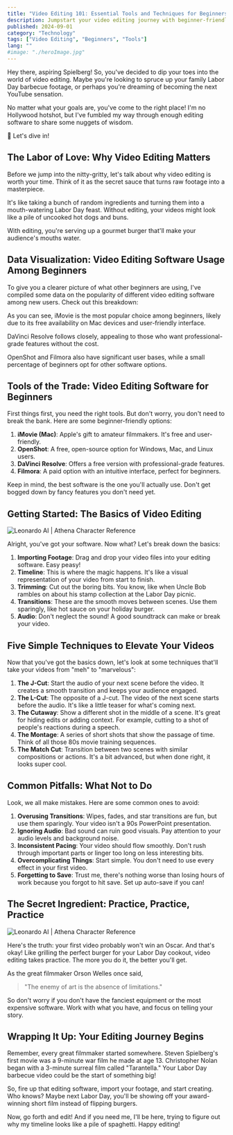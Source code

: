 ```yaml
---
title: "Video Editing 101: Essential Tools and Techniques for Beginners (Labor Day Edition)"
description: Jumpstart your video editing journey with beginner-friendly tools and techniques. Transform your Labor Day footage using our easy-to-follow guide for aspiring filmmakers.
published: 2024-09-01
category: "Technology"
tags: ["Video Editing", "Beginners", "Tools"]
lang: ""
#image: "./heroImage.jpg"
---
```




Hey there, aspiring Spielberg! So, you've decided to dip your toes into the world of video editing. Maybe you're looking to spruce up your family Labor Day barbecue footage, or perhaps you're dreaming of becoming the next YouTube sensation.

No matter what your goals are, you've come to the right place! I'm no Hollywood hotshot, but I've fumbled my way through enough editing software to share some nuggets of wisdom.

🤿 Let's dive in!

## The Labor of Love: Why Video Editing Matters

Before we jump into the nitty-gritty, let's talk about why video editing is worth your time. Think of it as the secret sauce that turns raw footage into a masterpiece.

It's like taking a bunch of random ingredients and turning them into a mouth-watering Labor Day feast. Without editing, your videos might look like a pile of uncooked hot dogs and buns.

With editing, you're serving up a gourmet burger that'll make your audience's mouths water.

## Data Visualization: Video Editing Software Usage Among Beginners

To give you a clearer picture of what other beginners are using, I've compiled some data on the popularity of different video editing software among new users. Check out this breakdown:


As you can see, iMovie is the most popular choice among beginners, likely due to its free availability on Mac devices and user-friendly interface.

DaVinci Resolve follows closely, appealing to those who want professional-grade features without the cost.

OpenShot and Filmora also have significant user bases, while a small percentage of beginners opt for other software options.

## Tools of the Trade: Video Editing Software for Beginners

First things first, you need the right tools. But don't worry, you don't need to break the bank. Here are some beginner-friendly options:

1. **iMovie (Mac)**: Apple's gift to amateur filmmakers. It's free and user-friendly.
2. **OpenShot**: A free, open-source option for Windows, Mac, and Linux users.
3. **DaVinci Resolve**: Offers a free version with professional-grade features.
4. **Filmora**: A paid option with an intuitive interface, perfect for beginners.

Keep in mind, the best software is the one you'll actually use. Don't get bogged down by fancy features you don't need yet.

## Getting Started: The Basics of Video Editing

![Leonardo AI | Athena Character Reference](https://res-5.cloudinary.com/ddicetqs5/image/upload/f_auto,fl_force_strip,q_auto:best/v1/wayfinder-ghost-blog/Illustrative_Albedo_Heres_the_adjusted_promptA_captivating_tec_1--4-)

Alright, you've got your software. Now what? Let's break down the basics:

1. **Importing Footage**: Drag and drop your video files into your editing software. Easy peasy!
2. **Timeline**: This is where the magic happens. It's like a visual representation of your video from start to finish.
3. **Trimming**: Cut out the boring bits. You know, like when Uncle Bob rambles on about his stamp collection at the Labor Day picnic.
4. **Transitions**: These are the smooth moves between scenes. Use them sparingly, like hot sauce on your holiday burger.
5. **Audio**: Don't neglect the sound! A good soundtrack can make or break your video.

## Five Simple Techniques to Elevate Your Videos

Now that you've got the basics down, let's look at some techniques that'll take your videos from "meh" to "marvelous":

1. **The J-Cut**: Start the audio of your next scene before the video. It creates a smooth transition and keeps your audience engaged.
2. **The L-Cut**: The opposite of a J-cut. The video of the next scene starts before the audio. It's like a little teaser for what's coming next.
3. **The Cutaway**: Show a different shot in the middle of a scene. It's great for hiding edits or adding context. For example, cutting to a shot of people's reactions during a speech.
4. **The Montage**: A series of short shots that show the passage of time. Think of all those 80s movie training sequences.
5. **The Match Cut**: Transition between two scenes with similar compositions or actions. It's a bit advanced, but when done right, it looks super cool.

## Common Pitfalls: What Not to Do

Look, we all make mistakes. Here are some common ones to avoid:

1. **Overusing Transitions**: Wipes, fades, and star transitions are fun, but use them sparingly. Your video isn't a 90s PowerPoint presentation.
2. **Ignoring Audio**: Bad sound can ruin good visuals. Pay attention to your audio levels and background noise.
3. **Inconsistent Pacing**: Your video should flow smoothly. Don't rush through important parts or linger too long on less interesting bits.
4. **Overcomplicating Things**: Start simple. You don't need to use every effect in your first video.
5. **Forgetting to Save**: Trust me, there's nothing worse than losing hours of work because you forgot to hit save. Set up auto-save if you can!

## The Secret Ingredient: Practice, Practice, Practice

![Leonardo AI | Athena Character Reference](https://res-5.cloudinary.com/ddicetqs5/image/upload/f_auto,fl_force_strip,q_auto:best/v1/wayfinder-ghost-blog/Illustrative_Albedo_Heres_the_adjusted_promptA_captivating_tec_3--5-)

Here's the truth: your first video probably won't win an Oscar. And that's okay! Like grilling the perfect burger for your Labor Day cookout, video editing takes practice. The more you do it, the better you'll get.

As the great filmmaker Orson Welles once said,

> "The enemy of art is the absence of limitations."

So don't worry if you don't have the fanciest equipment or the most expensive software. Work with what you have, and focus on telling your story.

## Wrapping It Up: Your Editing Journey Begins

Remember, every great filmmaker started somewhere. Steven Spielberg's first movie was a 9-minute war film he made at age 13. Christopher Nolan began with a 3-minute surreal film called "Tarantella." Your Labor Day barbecue video could be the start of something big!

So, fire up that editing software, import your footage, and start creating. Who knows? Maybe next Labor Day, you'll be showing off your award-winning short film instead of flipping burgers.

Now, go forth and edit! And if you need me, I'll be here, trying to figure out why my timeline looks like a pile of spaghetti. Happy editing!

##
